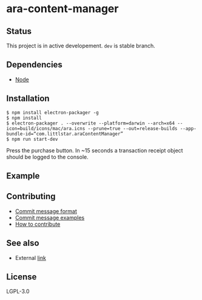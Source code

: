 # ara-content-manager

## Status
This project is in active developement. `dev` is stable branch.

## Dependencies
- [Node](https://nodejs.org/en/download/)

## Installation
```
$ npm install electron-packager -g
$ npm install
$ electron-packager . --overwrite --platform=darwin --arch=x64 --icon=build/icons/mac/ara.icns --prune=true --out=release-builds --app-bundle-id=“com.littlstar.araContentManager”
$ npm run start-dev
```

Press the purchase button. In ~15 seconds a transaction receipt object should be logged to the console.

## Example

## Contributing
- [Commit message format](https://github.com/littlstar/ara-content-manager/blob/master/COMMIT_FORMAT.md)
- [Commit message examples](https://github.com/littlstar/ara-content-manager/blob/master/COMMIT_FORMAT_EXAMPLES.md)
- [How to contribute](https://github.com/littlstar/ara-content-manager/blob/master/CONTRIBUTING.md)

## See also
- External [link](https://goo.gl/67cqTC)

## License
LGPL-3.0
